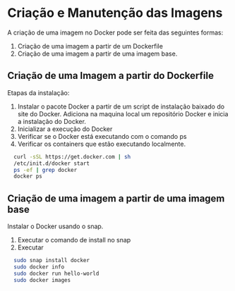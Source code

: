 
# Criação e Manutenção das Imagens

A criação de uma imagem no Docker pode ser feita das seguintes formas: 
1) Criação de uma imagem a partir de um Dockerfile
2) Criação de uma imagem a partir de uma imagem base.   

  
## Criação de uma Imagem a partir do Dockerfile

Etapas da instalação:
1) Instalar o pacote  Docker a partir de um script de instalação baixado do site do Docker. Adiciona na maquina local um repositório Docker e inicia a instalação do Docker.
2) Inicializar a execução do Docker 
3) Verificar se o Docker está executando com o comando ps
4) Verificar os containers que estão executando localmente.


```bash 
  curl -sSL https://get.docker.com | sh 
  /etc/init.d/docker start
  ps -ef | grep docker
  docker ps
```

  
## Criação de uma imagem a partir de uma imagem base

Instalar o Docker usando o snap.
1) Executar o comando de install no snap
2) Executar 

```bash 
  sudo snap install docker
  sudo docker info
  sudo docker run hello-world
  sudo docker images
```
